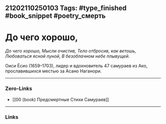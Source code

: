 21202110250103
Tags: #type_finished #book_snippet #poetry_смерть
---
# До чего хорошо,

*До чего хорошо,
Мысли очистив,
Тело отбросив, как ветошь,
Любоваться ясной луной,
В безоблачном небе плывущей.*

Оиси Ёсио (1659–1703), лидер и вдохновитель 47 самураев из Ако, прославившихся местью за Асано Наганори. 

---
### Zero-Links
- [[00 (book) Предсмертные Стихи Самураев]]
---
### Links
